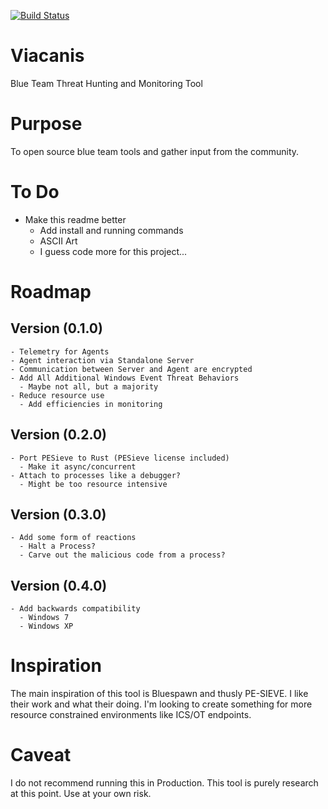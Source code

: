 [![Build Status](https://travis-ci.org/infosechoudini/Viacanis.svg?branch=master)](https://travis-ci.org/infosechoudini/Viacanis)

# Viacanis
Blue Team Threat Hunting and Monitoring Tool

# Purpose
To open source blue team tools and gather input from the community. 

# To Do 
- Make this readme better
  - Add install and running commands
  - ASCII Art
  - I guess code more for this project...

# Roadmap
  ## Version (0.1.0)
    - Telemetry for Agents
    - Agent interaction via Standalone Server
    - Communication between Server and Agent are encrypted
    - Add All Additional Windows Event Threat Behaviors
      - Maybe not all, but a majority
    - Reduce resource use
      - Add efficiencies in monitoring
  ## Version (0.2.0) 
    - Port PESieve to Rust (PESieve license included)
      - Make it async/concurrent
    - Attach to processes like a debugger?
      - Might be too resource intensive
  ## Version (0.3.0)
    - Add some form of reactions
      - Halt a Process?
      - Carve out the malicious code from a process?
  ## Version (0.4.0)
    - Add backwards compatibility
      - Windows 7
      - Windows XP

 
# Inspiration
The main inspiration of this tool is Bluespawn and thusly PE-SIEVE. I like their work and what their doing. I'm looking to create something for more resource constrained environments like ICS/OT endpoints. 

# Caveat
I do not recommend running this in Production. This tool is purely research at this point. Use at your own risk. 
